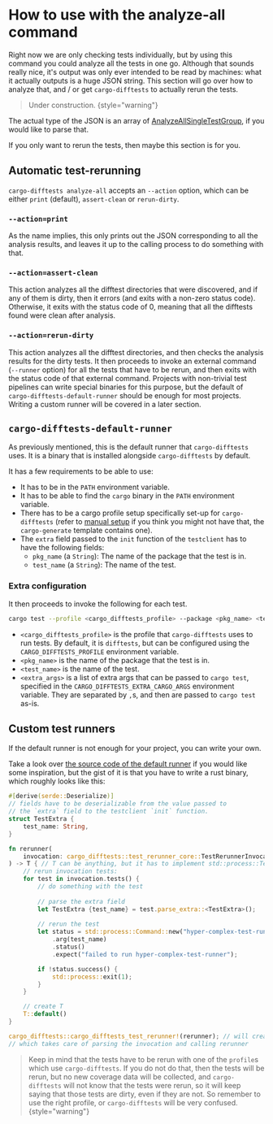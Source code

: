 # How to use with the analyze-all command

Right now we are only checking tests individually, but by using this command
you could analyze all the tests in one go. Although that sounds really nice,
it's output was only ever intended to be read by machines: what it actually
outputs is a huge JSON string. This section will go over how to analyze that,
and / or get `cargo-difftests` to actually rerun the tests.

> Under construction.
> {style="warning"}

The actual type of the JSON is an array of [AnalyzeAllSingleTestGroup],
if you would like to parse that.

If you only want to rerun the tests, then maybe this section is for you.

## Automatic test-rerunning

`cargo-difftests analyze-all` accepts an `--action` option, which can
be either `print` (default), `assert-clean` or `rerun-dirty`.

### `--action=print`

As the name implies, this only prints out the JSON corresponding to
all the analysis results, and leaves it up to the calling process to
do something with that.

### `--action=assert-clean`

This action analyzes all the difftest directories that were
discovered, and if any of them is dirty, then it errors (and
exits with a non-zero status code). Otherwise, it exits with
the status code of 0, meaning that all the difftests found
were clean after analysis.

### `--action=rerun-dirty`

This action analyzes all the difftest directories, and then
checks the analysis results for the dirty tests. It then
proceeds to invoke an external command (`--runner` option)
for all the tests that have to be rerun, and then exits with
the status code of that external command. Projects with non-trivial
test pipelines can write special binaries for this purpose, but
the default of `cargo-difftests-default-runner` should be enough
for most projects. Writing a custom runner will be covered in a
later section.

## `cargo-difftests-default-runner`

As previously mentioned, this is the default runner that
`cargo-difftests` uses. It is a binary that is installed
alongside `cargo-difftests` by default.

It has a few requirements to be able to use:
- It has to be in the `PATH` environment variable.
- It has to be able to find the `cargo` binary in the `PATH` environment variable.
- There has to be a cargo profile setup specifically set-up for `cargo-difftests`
  (refer to [manual setup](Manual-setup.md#creating-the-difftests-profile) if you
  think you might not have that, the `cargo-generate` template contains one).
- The `extra` field passed to the `init` function of the `testclient` has to have
  the following fields:
  - `pkg_name` (a `String`): The name of the package that the test is in.
  - `test_name` (a `String`): The name of the test.

### Extra configuration

It then proceeds to invoke the following for each test.

```Bash
cargo test --profile <cargo_difftests_profile> --package <pkg_name> <test_name> <extra_args> -- --exact
```

- `<cargo_difftests_profile>` is the profile that `cargo-difftests` uses to run tests.
  By default, it is `difftests`, but can be configured using the `CARGO_DIFFTESTS_PROFILE`
  environment variable.
- `<pkg_name>` is the name of the package that the test is in.
- `<test_name>` is the name of the test.
- `<extra_args>` is a list of extra args that can be passed to `cargo test`,
  specified in the `CARGO_DIFFTESTS_EXTRA_CARGO_ARGS` environment variable. They are separated
  by `,`s, and then are passed to `cargo test` as-is.

## Custom test runners

If the default runner is not enough for your project, you can write your own.

Take a look over [the source code of the default runner][default-runner-source] if
you would like some inspiration, but the gist of it is that you have to write a rust
binary, which roughly looks like this:

```Rust
#[derive(serde::Deserialize)]
// fields have to be deserializable from the value passed to
// the `extra` field to the testclient `init` function.
struct TestExtra {
    test_name: String,
}

fn rerunner(
    invocation: cargo_difftests::test_rerunner_core::TestRerunnerInvocation
) -> T { // T can be anything, but it has to implement std::process::Termination
    // rerun invocation tests:
    for test in invocation.tests() {
        // do something with the test
        
        // parse the extra field
        let TestExtra {test_name} = test.parse_extra::<TestExtra>();
        
        // rerun the test
        let status = std::process::Command::new("hyper-complex-test-runner")
            .arg(test_name)
            .status()
            .expect("failed to run hyper-complex-test-runner");

        if !status.success() {
            std::process::exit(1);
        }
    }

    // create T
    T::default()
}

cargo_difftests::cargo_difftests_test_rerunner!(rerunner); // will create main
// which takes care of parsing the invocation and calling rerunner
```

> Keep in mind that the tests have to be rerun with one of the `profile`s which
> use `cargo-difftests`. If you do not do that, then the tests will be rerun,
> but no new coverage data will be collected, and `cargo-difftests` will not know
> that the tests were rerun, so it will keep saying that those tests are dirty,
> even if they are not. So remember to use the right profile, or `cargo-difftests`
> will be very confused.
{style="warning"}

[AnalyzeAllSingleTestGroup]: https://docs.rs/cargo-difftests/latest/cargo_difftests/struct.AnalyzeAllSingleTestGroup.html
[default-runner-source]: https://github.com/dnbln/cargo-difftests/blob/trunk/cargo-difftests/src/bin/cargo-difftests-default-rerunner.rs